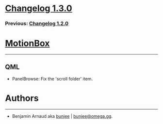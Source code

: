 # [Changelog 1.3.0](http://omega.gg/MotionBox/changes/1.3.0.html)

### Previous: [Changelog 1.2.0](1.2.0.html)

# [MotionBox](http://omega.gg/MotionBox)
---

## QML

- PanelBrowse: Fix the 'scroll folder' item.


# Authors
---

- Benjamin Arnaud aka [bunjee](http://bunjee.me) | <bunjee@omega.gg>.
